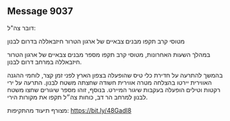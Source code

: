 ## Message 9037

דובר צה"ל:

מטוסי קרב תקפו מבנים צבאיים של ארגון הטרור חיזבאללה בדרום לבנון

במהלך השעות האחרונות, מטוסי קרב תקפו מספר מבנים צבאיים של ארגון הטרור חיזבאללה במרחב דרום לבנון.

בהמשך להתרעה על חדירת כלי טיס שהופעלה בצפון הארץ לפני זמן קצר, לוחמי ההגנה האווירית יירטו בהצלחה מטרה אווירית חשודה שחצתה משטח לבנון. התרעה על ירי רקטות וטילים הופעלה בעקבות שיגור המיירט.
בנוסף, זוהו מספר שיגורים שחצו משטח לבנון למרחב הר דב, כוחות צה״ל תקפו את מקורות הירי.

מצורף תיעוד מהתקיפות: https://bit.ly/48GadI8

